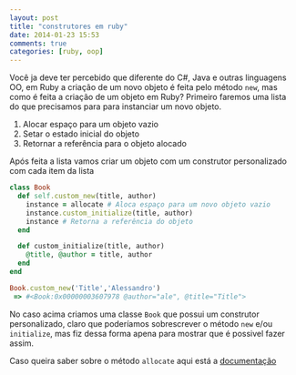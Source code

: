 ```yaml
---
layout: post
title: "construtores em ruby"
date: 2014-01-23 15:53
comments: true
categories: [ruby, oop]
---
```

Você ja deve ter percebido que diferente do C#, Java e outras linguagens OO, em Ruby a criação de um novo objeto é feita pelo método `new`, mas como é feita a criação de um objeto em Ruby?
Primeiro faremos uma lista do que precisamos para para instanciar um novo objeto.

1.  Alocar espaço para um objeto vazio
2.  Setar o estado inicial do objeto
3.  Retornar a referência para o objeto alocado

Após feita a lista vamos criar um objeto com um construtor personalizado com cada item da lista

```ruby
class Book
  def self.custom_new(title, author)
    instance = allocate # Aloca espaço para um novo objeto vazio
    instance.custom_initialize(title, author)
    instance # Retorna a referência do objeto
  end

  def custom_initialize(title, author)
    @title, @author = title, author
  end
end

Book.custom_new('Title','Alessandro')
 => #<Book:0x00000003607978 @author="ale", @title="Title">
```
No caso acima criamos uma classe `Book` que possui um construtor personalizado, claro que poderíamos sobrescrever o método `new` e/ou `initialize`, mas fiz dessa forma apena para mostrar que é possivel fazer assim.

Caso queira saber sobre o método `allocate` aqui está a [documentação](http://www.ruby-doc.org/core-2.1.0/Class.html#method-i-allocate)